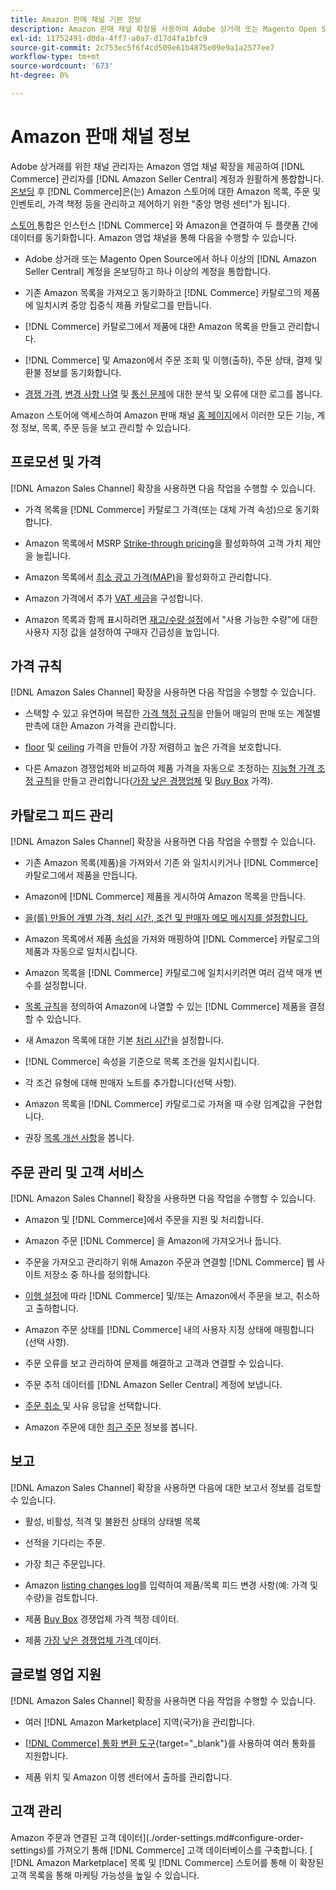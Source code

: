 ```yaml
---
title: Amazon 판매 채널 기본 정보
description: Amazon 판매 채널 확장을 사용하여 Adobe 상거래 또는 Magento Open Source을 Amazon Seller Central 계정과 원활하게 통합합니다.
exl-id: 11752491-d0da-4ff7-a0a7-d17d4fa1bfc9
source-git-commit: 2c753ec5f6f4cd509e61b4875e09e9a1a2577ee7
workflow-type: tm+mt
source-wordcount: '673'
ht-degree: 0%

---
```


# Amazon 판매 채널 정보

Adobe 상거래를 위한 채널 관리자는 Amazon 영업 채널 확장을 제공하여 [!DNL Commerce] 관리자를 [!DNL Amazon Seller Central] 계정과 원활하게 통합합니다. [온보딩](./amazon-onboarding-home.md) 후 [!DNL Commerce]은(는) Amazon 스토어에 대한 Amazon 목록, 주문 및 인벤토리, 가격 책정 등을 관리하고 제어하기 위한 &quot;중앙 명령 센터&quot;가 됩니다.

[스토어 ](./store-integration.md) 통합은 인스턴스 [!DNL Commerce] 와 Amazon을 연결하여 두 플랫폼 간에 데이터를 동기화합니다. Amazon 영업 채널을 통해 다음을 수행할 수 있습니다.

- [](./amazon-onboarding-home.md) Adobe 상거래 또는 Magento Open Source에서 하나 이상의  [!DNL Amazon Seller Central] 계정을 온보딩하고 하나 이상의 계정을 통합합니다.

- 기존 Amazon 목록을 가져오고 동기화하고 [!DNL Commerce] 카탈로그의 제품에 일치시켜 중앙 집중식 제품 카탈로그를 만듭니다.

- [!DNL Commerce] 카탈로그에서 제품에 대한 Amazon 목록을 만들고 관리합니다.

- [!DNL Commerce] 및 Amazon에서 주문 조회 및 이행(출하), 주문 상태, 결제 및 환불 정보를 동기화합니다.

- [경쟁 가격](./competitive-price-analysis.md), [변경 사항 나열](./listing-changes-log.md) 및 [통신 문제](./communication-errors-log.md)에 대한 분석 및 오류에 대한 로그를 봅니다.

Amazon 스토어에 액세스하여 Amazon 판매 채널 [홈 페이지](./amazon-sales-channel-home.md)에서 이러한 모든 기능, 계정 정보, 목록, 주문 등을 보고 관리할 수 있습니다.

## 프로모션 및 가격

[!DNL Amazon Sales Channel] 확장을 사용하면 다음 작업을 수행할 수 있습니다.

- 가격 목록을 [!DNL Commerce] 카탈로그 가격(또는 대체 가격 속성)으로 동기화합니다.

- Amazon 목록에서 MSRP [Strike-through pricing](./listing-price.md#configure-listing-price-settings)을 활성화하여 고객 가치 제안을 늘립니다.

- Amazon 목록에서 [최소 광고 가격(MAP)](./listing-price.md#configure-listing-price-settings)을 활성화하고 관리합니다.

- Amazon 가격에서 추가 [VAT 세금](./listing-price.md#configure-listing-price-settings)을 구성합니다.

- Amazon 목록과 함께 표시하려면 [재고/수량 설정](./stock-quantity.md#configure-stock--quantity-settings)에서 &quot;사용 가능한 수량&quot;에 대한 사용자 지정 값을 설정하여 구매자 긴급성을 높입니다.

## 가격 규칙

[!DNL Amazon Sales Channel] 확장을 사용하면 다음 작업을 수행할 수 있습니다.

- 스택할 수 있고 유연하며 복잡한 [가격 책정 규칙](./pricing-products.md)을 만들어 매일의 판매 또는 계절별 판촉에 대한 Amazon 가격을 관리합니다.

- [floor](./floor-price.md) 및 [ceiling](./optional-ceiling-price.md) 가격을 만들어 가장 저렴하고 높은 가격을 보호합니다.

- 다른 Amazon 경쟁업체와 비교하여 제품 가격을 자동으로 조정하는 [지능형 가격 조정 규칙](./intelligent-repricing-rules.md)을 만들고 관리합니다([가장 낮은 경쟁업체](./lowest-competitor-pricing.md) 및 [Buy Box](./buy-box-competitor-pricing.md) 가격).

## 카탈로그 피드 관리

[!DNL Amazon Sales Channel] 확장을 사용하면 다음 작업을 수행할 수 있습니다.

- 기존 Amazon 목록(제품)을 가져와서 기존 와 일치시키거나 [!DNL Commerce] 카탈로그에서 제품을 만듭니다.

- Amazon에 [!DNL Commerce] 제품을 게시하여 Amazon 목록을 만듭니다.

- [을(를) 만들어 개별 가격, 처리 시간, 조건 및 판매자 메모 메시지를 설정합니다.](./creating-editing-overrides.md)

- Amazon 목록에서 제품 [속성](./attributes-view.md)을 가져와 매핑하여 [!DNL Commerce] 카탈로그의 제품과 자동으로 일치시킵니다.

- Amazon 목록을 [!DNL Commerce] 카탈로그에 일치시키려면 여러 검색 매개 변수를 설정합니다.

- [목록 규칙](./listing-rules.md)을 정의하여 Amazon에 나열할 수 있는 [!DNL Commerce] 제품을 결정할 수 있습니다.

- 새 Amazon 목록에 대한 기본 [처리 시간](./product-listing-actions.md)을 설정합니다.

- [!DNL Commerce] 속성을 기준으로 목록 조건을 일치시킵니다.

- 각 조건 유형에 대해 판매자 노트를 추가합니다(선택 사항).

- Amazon 목록을 [!DNL Commerce] 카탈로그로 가져올 때 수량 임계값을 구현합니다.

- 권장 [목록 개선 사항](./listing-improvements.md)을 봅니다.

## 주문 관리 및 고객 서비스

[!DNL Amazon Sales Channel] 확장을 사용하면 다음 작업을 수행할 수 있습니다.

- Amazon 및 [!DNL Commerce]에서 주문을 지원 및 처리합니다.

- [](./order-settings.md#configure-order-settings) Amazon 주문 [!DNL Commerce] 을 Amazon에 가져오거나 둡니다.

- 주문을 가져오고 관리하기 위해 Amazon 주문과 연결할 [!DNL Commerce] 웹 사이트 저장소 중 하나를 정의합니다.

- [이행 설정](./fulfilled-by.md)에 따라 [!DNL Commerce] 및/또는 Amazon에서 주문을 보고, 취소하고 출하합니다.

- Amazon 주문 상태를 [!DNL Commerce] 내의 사용자 지정 상태에 매핑합니다(선택 사항).

- 주문 오류를 보고 관리하여 문제를 해결하고 고객과 연결할 수 있습니다.

- 주문 추적 데이터를 [!DNL Amazon Seller Central] 계정에 보냅니다.

- [주문 취소 ](./cancel-unshipped-order.md) 및 사유 응답을 선택합니다.

- Amazon 주문에 대한 [최근 주문](./amazon-store-dashboard.md) 정보를 봅니다.

## 보고

[!DNL Amazon Sales Channel] 확장을 사용하면 다음에 대한 보고서 정보를 검토할 수 있습니다.

- 활성, 비활성, 적격 및 불완전 상태의 상태별 목록

- 선적을 기다리는 주문.

- 가장 최근 주문입니다.

- Amazon [listing changes log](./listing-changes-log.md)를 입력하여 제품/목록 피드 변경 사항(예: 가격 및 수량)을 검토합니다.

- 제품 [Buy Box](./buy-box-competitor-pricing.md) 경쟁업체 가격 책정 데이터.

- 제품 [가장 낮은 경쟁업체 가격 ](./lowest-competitor-pricing.md) 데이터.

## 글로벌 영업 지원

[!DNL Amazon Sales Channel] 확장을 사용하면 다음 작업을 수행할 수 있습니다.

- 여러 [!DNL Amazon Marketplace] 지역(국가)을 관리합니다.

- [[!DNL Commerce] 통화 변환 도구](https://docs.magento.com/user-guide/stores/currency-configuration.html){target=&quot;_blank&quot;}를 사용하여 여러 통화를 지원합니다.

- 제품 위치 및 Amazon 이행 센터에서 출하를 관리합니다.

## 고객 관리

Amazon 주문과 연결된 고객 데이터](./order-settings.md#configure-order-settings)를 가져오기 통해 [!DNL Commerce] 고객 데이터베이스를 구축합니다. [ [!DNL Amazon Marketplace] 목록 및 [!DNL Commerce] 스토어를 통해 이 확장된 고객 목록을 통해 마케팅 가능성을 높일 수 있습니다.
